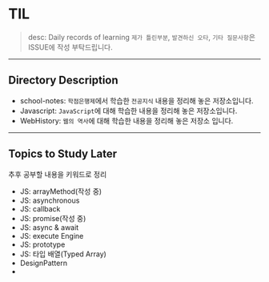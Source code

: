 # TIL
> desc: Daily records of learning
> `제가 틀린부분`, `발견하신 오타`, `기타 질문사항`은 ISSUE에 작성 부탁드립니다.
---
## Directory Description
- school-notes: `학점은행제`에서 학습한 `전공지식` 내용을 정리해 놓은 저장소입니다.
- Javascript: `JavaScript`에 대해 학습한 내용을 정리해 놓은 저장소입니다.
- WebHistory: `웹의 역사`에 대해 학습한 내용을 정리해 놓은 저장소 입니다.

---
## Topics to Study Later
추후 공부할 내용을 키워드로 정리
- JS: arrayMethod(작성 중)
- JS: asynchronous
- JS: callback
- JS: promise(작성 중)
- JS: async & await
- JS: execute Engine
- JS: prototype
- JS: 타입 배열(Typed Array)
- DesignPattern
- 
